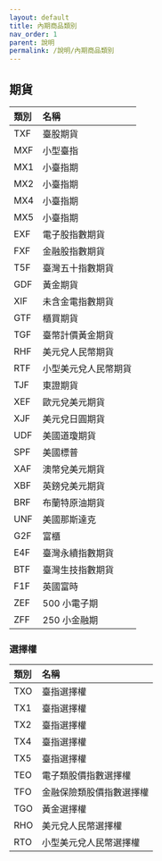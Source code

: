 ```yaml
---
layout: default
title: 內期商品類別
nav_order: 1
parent: 說明
permalink: /說明/內期商品類別
--- 
```



## 期貨

 | 類別 | 名稱 | 
 |  :--------  |  :-------- | 
 | TXF | 臺股期貨 | 
 | MXF | 小型臺指 | 
 | MX1 | 小臺指期 | W1 | 
 | MX2 | 小臺指期 | W2 | 
 | MX4 | 小臺指期 | W4 | 
 | MX5 | 小臺指期 | W5 | 
 | EXF | 電子股指數期貨 | 
 | FXF | 金融股指數期貨 | 
 | T5F | 臺灣五十指數期貨 | 
 | GDF | 黃金期貨 | 
 | XIF | 未含金電指數期貨 | 
 | GTF | 櫃買期貨 | 
 | TGF | 臺幣計價黃金期貨 | 
 | RHF | 美元兌人民幣期貨 | 
 | RTF | 小型美元兌人民幣期貨 | 
 | TJF | 東證期貨 | 
 | XEF | 歐元兌美元期貨 | 
 | XJF | 美元兌日圓期貨 | 
 | UDF | 美國道瓊期貨 | 
 | SPF | 美國標普 | 500 | 期貨 | 
 | XAF | 澳幣兌美元期貨 | 
 | XBF | 英鎊兌美元期貨 | 
 | BRF | 布蘭特原油期貨 | 
 | UNF | 美國那斯達克 | 100 | 期貨 | 
 | G2F | 富櫃 | 200 | 指數期貨 | 
 | E4F | 臺灣永續指數期貨 | 
 | BTF | 臺灣生技指數期貨 | 
 | F1F | 英國富時 | 100 | 指數期貨 | 
 | ZEF | 500	小電子期 |  
 | ZFF | 250	小金融期 |  

### 選擇權

 | 類別 | 名稱 | 
 |  :--------  |  :-------- | 
 | TXO | 臺指選擇權 | 
 | TX1 | 臺指選擇權 | W1 | 
 | TX2 | 臺指選擇權 | W2 | 
 | TX4 | 臺指選擇權 | W4 | 
 | TX5 | 臺指選擇權 | W5 | 
 | TEO | 電子類股價指數選擇權 | 
 | TFO | 金融保險類股價指數選擇權 | 
 | TGO | 黃金選擇權 | 
 | RHO | 美元兌人民幣選擇權 | 
 | RTO | 小型美元兌人民幣選擇權 | 
